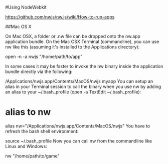 #Using NodeWebkit

https://github.com/nwjs/nw.js/wiki/How-to-run-apps

##Mac OS X

On Mac OSX, a folder or .nw file can be dropped onto the nw.app application bundle. On the Mac OSX Terminal (commandline), you can use nw like this (assuming it's installed to the Applications directory):

open -n -a nwjs "/home/path/to/app" 

In some cases it may be faster to invoke the nw binary inside the application bundle directly via the following:

/Applications/nwjs.app/Contents/MacOS/nwjs myapp 
You can setup an alias in your Terminal session to call the binary when you use nw by adding an alias to your ~/.bash_profile (open -a TextEdit ~/.bash_profile):

# alias to nw
alias nw="/Applications/nwjs.app/Contents/MacOS/nwjs"
You have to refresh the bash shell environment:

source ~/.bash_profile
Now you can call nw from the commandline like Linux and Windows:

nw "/home/path/to/game" 